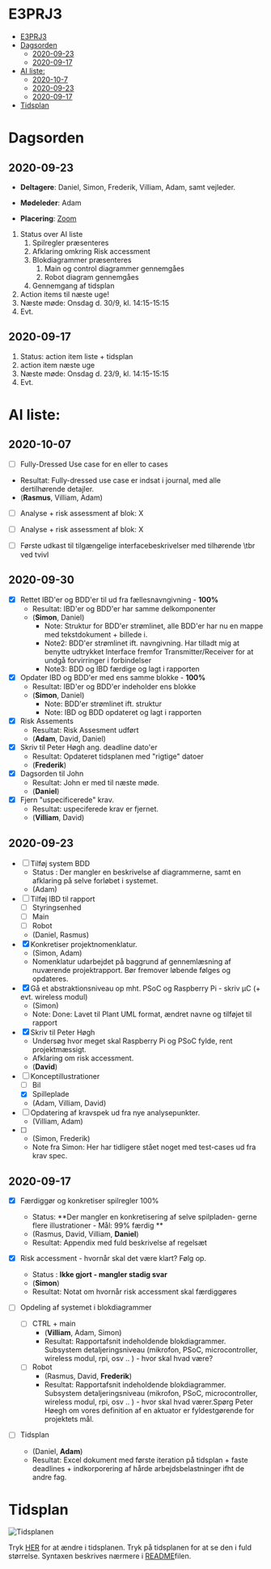 # E3PRJ3
- [E3PRJ3](#e3prj3)
- [Dagsorden](#dagsorden)
  - [2020-09-23](#2020-09-23)
  - [2020-09-17](#2020-09-17)
- [AI liste:](#ai-liste)
  - [2020-10-7](#2020-10-07)
  - [2020-09-23](#2020-09-23)
  - [2020-09-17](#2020-09-17)
- [Tidsplan](#tidsplan)
# Dagsorden

## 2020-09-23
- **Deltagere**: Daniel, Simon, Frederik, Villiam, Adam, samt vejleder.

- **Mødeleder**: Adam

- **Placering**: [Zoom](https://aarhusuniversity.zoom.us/j/66634576248)
1. Status over AI liste
   1. Spilregler præsenteres
   2. Afklaring omkring Risk accessment
   3. Blokdiagrammer præsenteres
      1. Main og control diagrammer gennemgåes
      2. Robot diagram gennemgåes 
   4. Gennemgang af tidsplan 
2. Action items til næste uge!
3. Næste møde: Onsdag d. 30/9, kl. 14:15-15:15
4. Evt.

## 2020-09-17
1.	Status: action item liste + tidsplan
2.	action item næste uge
3.	Næste møde: Onsdag d. 23/9, kl. 14:15-15:15
4.	Evt.

# AI liste:
## 2020-10-07
 - [ ] Fully-Dressed Use case for en eller to cases
  - Resultat: Fully-dressed use case er indsat i journal, med alle dertilhørende detajler.
  - (**Rasmus**, Villiam, Adam)
  
  - [ ] Analyse + risk assessment af blok: X
  
  - [ ] Analyse + risk assessment af blok: X
  
  - [ ] Første udkast til tilgængelige interfacebeskrivelser med tilhørende \tbr ved tvivl

## 2020-09-30

- [x] Rettet IBD'er og BDD'er til ud fra fællesnavngivning - **100%**
  - Resultat: IBD'er og BDD'er har samme delkomponenter
  - (**Simon**, Daniel)
    - Note: Struktur for BDD'er strømlinet, alle BDD'er har nu en mappe med tekstdokument + billede i. 
    - Note2: BDD'er strømlinet ift. navngivning. Har tilladt mig at benytte udtrykket Interface fremfor Transmitter/Receiver for at undgå forvirringer i forbindelser
    - Note3: BDD og IBD færdige og lagt i rapporten
- [x] Opdater IBD og BDD'er med ens samme blokke - **100%**
  - Resultat: IBD'er og BDD'er indeholder ens blokke
  - (**Simon**, Daniel)
    - Note: BDD'er strømlinet ift. struktur
    - Note: IBD og BDD opdateret og lagt i rapporten
- [x] Risk Assements 
  - Resultat: Risk Assesment udført
  - (**Adam**, David, Daniel)
- [x] Skriv til Peter Høgh ang. deadline dato'er
  - Resultat: Opdateret tidsplanen med "rigtige" datoer
  - (**Frederik**)
- [x] Dagsorden til John
  - Resultat: John er med til næste møde.
  - (**Daniel**)
- [x] Fjern "uspecificerede" krav.
  - Resultat: uspeciferede krav er fjernet.
  - (**Villiam**, David)
## 2020-09-23

- [ ] Tilføj system BDD
  - Status : Der mangler en beskrivelse af diagrammerne, samt en afklaring på selve forløbet i systemet.
  - (Adam)
- [ ] Tilføj IBD til rapport
  - [ ] Styringsenhed
  - [ ] Main 
  - [ ] Robot
  - (Daniel, Rasmus)
- [x] Konkretiser projektnomenklatur.
  - (Simon, Adam)
  - Nomenklatur udarbejdet på baggrund af gennemlæsning af nuværende projektrapport. Bør fremover løbende følges og opdateres.  
- [x] Gå et abstraktionsniveau op mht. PSoC og Raspberry Pi - skriv µC (+ evt. wireless modul)
  - (Simon)
  - Note: Done: Lavet til Plant UML format, ændret navne og tilføjet til rapport
- [x] Skriv til Peter Høgh
  - Undersøg hvor meget skal Raspberry Pi og PSoC fylde, rent projektmæssigt.
  - Afklaring om risk accessment.
  - (**David**)
- [ ] Konceptillustrationer
  - [ ] Bil
  - [x] Spilleplade
  - (Adam, Villiam, David)
- [ ] Opdatering af kravspek ud fra nye analysepunkter.
  - (Villiam, Adam)
- [ ] 
  - (Simon, Frederik)
  - Note fra Simon: Her har tidligere stået noget med test-cases ud fra krav spec. 

## 2020-09-17

- [x] Færdiggør og konkretiser spilregler 100%
    - Status: **Der mangler en konkretisering af selve spilpladen- gerne flere illustrationer - Mål: 99% færdig **
    - (Rasmus, David, Villiam, **Daniel**)
    - Resultat: Appendix med fuld beskrivelse af regelsæt

- [x] Risk accessment - hvornår skal det være klart? Følg op.
    - Status : **Ikke gjort - mangler stadig svar**
    - (**Simon**)	
    - Resultat: Notat om hvornår risk accessment skal færdiggøres

- [ ] Opdeling af systemet i blokdiagrammer
  - [ ] CTRL + main
    - (**Villiam**, Adam, Simon)		
    - Resultat: Rapportafsnit indeholdende blokdiagrammer. Subsystem detaljeringsniveau (mikrofon, PSoC, microcontroller, wireless modul, rpi, osv .. ) - hvor skal hvad være?
  - [ ] Robot
    - (Rasmus, David, **Frederik**)	
    - Resultat: Rapportafsnit indeholdende blokdiagrammer. Subsystem detaljeringsniveau (mikrofon, PSoC, microcontroller, wireless modul, rpi, osv .. ) - hvor skal hvad værer.Spørg Peter Høegh om vores definition af en aktuator er fyldestgørende for projektets mål.

- [ ] Tidsplan
    - (Daniel, **Adam**) 	
    - Resultat: Excel dokument med første iteration på tidsplan + faste deadlines + indkorporering af hårde arbejdsbelastninger ifht de andre fag.

# Tidsplan

![Tidsplanen](http://www.plantuml.com/plantuml/proxy?cache=no&src=https://raw.githubusercontent.com/Solvgraa-mager/E3PRJ3/master/Diagrammer/Tidsplan/GanntTidsplan.puml)

Tryk [HER](https://github.com/Solvgraa-mager/E3PRJ3/blob/master/Diagrammer/Tidsplan/GanntTidsplan.puml) for at ændre i tidsplanen. Tryk på tidsplanen for at se den i fuld størrelse. Syntaxen beskrives nærmere i [README](Diagrammer/Tidsplan/README.md)filen.
